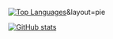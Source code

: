 [![Top Languages](https://github-readme-stats.vercel.app/api/top-langs/?username=christo-zero-john&layout=pie)](https://github.com/christo-zero-john/github-readme-stats)&layout=pie


[![GitHub stats](https://github-readme-stats.vercel.app/api?username=christo-zero-john)](https://github.com/christo-zero-john/github-readme-stats&show_icons=true&theme=radical&show_owner=true)
